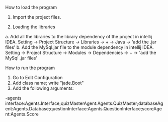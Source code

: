 How to load the program

1. Import the project files.

2. Loading the libraries
   
  a. Add all the libraries to the library dependency of the project in intellij IDEA. Setting -> Project Structure -> Libraries -> +
-> Java -> 'add the .jar files'
  b. Add the MySql.jar file to the module dependency in intellij IDEA. Setting -> Project Structure -> Modules -> Dependencies -> +
-> 'add the MySql .jar files'

How to run the program

1. Go to Edit Configuration
2. Add class name; write "jade.Boot"
3. Add the following arguments:

-agents interface:Agents.Interface;quizMasterAgent:Agents.QuizMaster;databaseAgent:Agents.Database;questionInterface:Agents.QuestionInterface;scoreAgent:Agents.Score
